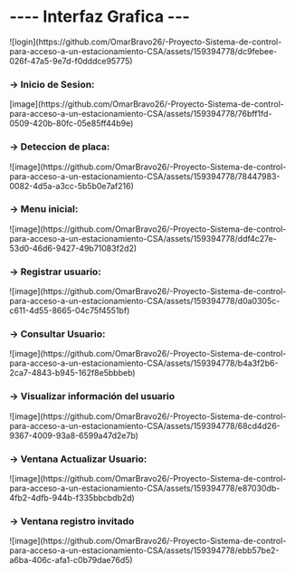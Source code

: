 <h1>---- Interfaz Grafica ---</h1>
![login](https://github.com/OmarBravo26/-Proyecto-Sistema-de-control-para-acceso-a-un-estacionamiento-CSA/assets/159394778/dc9febee-026f-47a5-9e7d-f0dddce95775)

<h3>-> Inicio de Sesion:</h3>
[image](https://github.com/OmarBravo26/-Proyecto-Sistema-de-control-para-acceso-a-un-estacionamiento-CSA/assets/159394778/76bff1fd-0509-420b-80fc-05e85ff44b9e)

<h3>-> Deteccion de placa:</h3>
![image](https://github.com/OmarBravo26/-Proyecto-Sistema-de-control-para-acceso-a-un-estacionamiento-CSA/assets/159394778/78447983-0082-4d5a-a3cc-5b5b0e7af216)

<h3>-> Menu inicial:</h3>
![image](https://github.com/OmarBravo26/-Proyecto-Sistema-de-control-para-acceso-a-un-estacionamiento-CSA/assets/159394778/ddf4c27e-53d0-46d6-9427-49b71083f2d2)

<h3>-> Registrar usuario:</h3>
![image](https://github.com/OmarBravo26/-Proyecto-Sistema-de-control-para-acceso-a-un-estacionamiento-CSA/assets/159394778/d0a0305c-c611-4d55-8665-04c75f4551bf)

<h3>-> Consultar Usuario:</h3>
![image](https://github.com/OmarBravo26/-Proyecto-Sistema-de-control-para-acceso-a-un-estacionamiento-CSA/assets/159394778/b4a3f2b6-2ca7-4843-b945-162f8e5bbbeb)

<h3>-> Visualizar información del usuario</h3>
![image](https://github.com/OmarBravo26/-Proyecto-Sistema-de-control-para-acceso-a-un-estacionamiento-CSA/assets/159394778/68cd4d26-9367-4009-93a8-6599a47d2e7b)

<h3>-> Ventana Actualizar Usuario:</h3>
![image](https://github.com/OmarBravo26/-Proyecto-Sistema-de-control-para-acceso-a-un-estacionamiento-CSA/assets/159394778/e87030db-4fb2-4dfb-944b-f335bbcbdb2d)

<h3>-> Ventana registro invitado</h3>
![image](https://github.com/OmarBravo26/-Proyecto-Sistema-de-control-para-acceso-a-un-estacionamiento-CSA/assets/159394778/ebb57be2-a6ba-406c-afa1-c0b79dae76d5)



